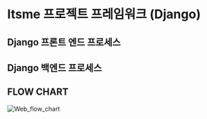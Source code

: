# Itsme 프로젝트 프레임워크 (Django)

## Django 프론트 엔드 프로세스

## Django 백엔드 프로세스

## FLOW CHART
![Web_flow_chart](https://github.com/9unu/Itsme_web/assets/124652096/ff56d659-e16e-40d2-a094-ba6bee377dde)
